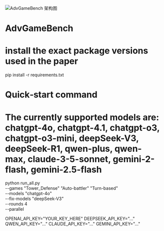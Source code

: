 ![AdvGameBench 架构图](docs/images/advgame_page1.png)


# AdvGameBench
# install the exact package versions used in the paper
pip install -r requirements.txt


# Quick‑start command
# The currently supported models are: chatgpt-4o, chatgpt-4.1, chatgpt-o3, chatgpt-o3-mini, deepSeek-V3, deepSeek-R1, qwen-plus, qwen-max, claude-3-5-sonnet, gemini-2-flash, gemini-2.5-flash
python run_all.py \
    --games "Tower_Defense" "Auto-battler" "Turn-based" \
    --models "chatgpt-4o" \
    --fix-models "deepSeek-V3" \
    --rounds 4 \
    --parallel

OPENAI_API_KEY="YOUR_KEY_HERE"
DEEPSEEK_API_KEY="..."
QWEN_API_KEY="..."
CLAUDE_API_KEY="..."
GEMINI_API_KEY="..."